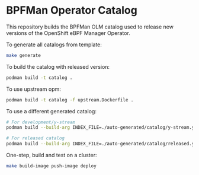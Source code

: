 # BPFMan Operator Catalog

This repository builds the BPFMan OLM catalog used to release new versions of the OpenShift eBPF Manager Operator.

To generate all catalogs from template:
```bash
make generate
```

To build the catalog with released version:
```bash
podman build -t catalog .
```

To use upstream opm:
```bash
podman build -t catalog -f upstream.Dockerfile .
```

To use a different generated catalog:
```bash
# For development/y-stream
podman build --build-arg INDEX_FILE=./auto-generated/catalog/y-stream.yaml -t catalog .

# For released catalog
podman build --build-arg INDEX_FILE=./auto-generated/catalog/released.yaml -t catalog .
```

One-step, build and test on a cluster:
```bash
make build-image push-image deploy
```
